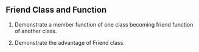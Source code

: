 <h2>Friend Class and Function</h2>

1. Demonstrate a member function of one class becoming friend function of another class.

2. Demonstrate the advantage of Friend class.
